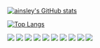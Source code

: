 [![ainsley's GitHub stats](https://github-readme-stats.vercel.app/api?username=AI-nsley69&show_icons=true&theme=nord)](https://github.com/anuraghazra/github-readme-stats)

[![Top Langs](https://github-readme-stats.vercel.app/api/top-langs/?username=AI-nsley69&layout=compact&show_icons=true&theme=nord)](https://github.com/anuraghazra/github-readme-stats)

![](https://img.shields.io/badge/OS-voidlinux-informational?style=flat&logo=linux&logoColor=white&color=88c0d0)
![](https://img.shields.io/badge/Editor-VSC-informational?style=flat&logo=visual-studio-code&logoColor=white&color=88c0d0)
![](https://img.shields.io/badge/Code-Zig-informational?style=flat&logo=zig&logoColor=white&color=88c0d0)
![](https://img.shields.io/badge/Code-Python-informational?style=flat&logo=python&logoColor=white&color=88c0d0)
![](https://img.shields.io/badge/Code-JavaScript-informational?style=flat&logo=javascript&logoColor=white&color=88c0d0)
![](https://img.shields.io/badge/Cloud-Oracle-informational?style=flat&logo=oracle&logoColor=white&color=88c0d0)
![](https://img.shields.io/github/followers/AI-nsley69?color=%2388c0d0)
![](https://img.shields.io/youtube/channel/subscribers/UCTcMr19KsC2L6b4pQmw3KuA?color=%2388c0d0&style=flat)
![](https://img.shields.io/twitter/url?color=%2388c0d0&logoColor=%2388c0d0&style=flatc&url=https%3A%2F%2Ftwitter.com%2Ftrainsley69)
![](https://img.shields.io/reddit/user-karma/combined/GengusDad?color=%2388c0d0)

